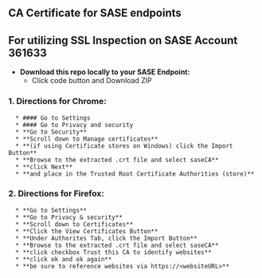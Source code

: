 ## CA Certificate for SASE endpoints 
    
## For utilizing SSL Inspection on SASE Account 361633
   * **Download this repo locally to your SASE Endpoint:**
      - Click code button and Download ZIP
      
   
   ### 1. Directions for Chrome:

      * #### Go to Settings
      * #### Go to Privacy and security
      * **Go to Security**
      * **Scroll down to Manage certificates**
      * **(if using Certificate stores on Windows) click the Import Button**
      * **Browse to the extracted .crt file and select saseCA**
      * **click Next**
      * **and place in the Trusted Root Certificate Authorities (store)**
   
   ### 2. Directions for Firefox:

      * **Go to Settings**
      * **Go to Privacy & security**
      * **Scroll down to Certificates**
      * **Click the View Certificates Button**
      * **Under Authorites Tab, click the Import Button**
      * **Browse to the extracted .crt file and select saseCA**
      * **click checkbox Trust this CA to identify websites**
      * **click ok and ok again**
      * **be sure to reference websites via https://<websiteURL>** 